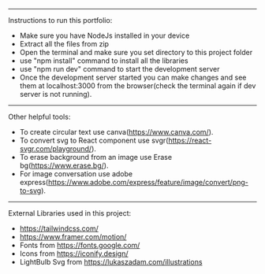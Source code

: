 
----------------------------------------------------------------

Instructions to run this portfolio:

- Make sure you have NodeJs installed in your device
- Extract all the files from zip
- Open the terminal and make sure you set directory to this project folder
- use "npm install" command to install all the libraries
- use "npm run dev" command to start the development server
- Once the development server started you can make changes and see them at
localhost:3000 from the browser(check the terminal again if dev server is not running). 

----------------------------------------------------------------

Other helpful tools:

- To create circular text use canva(https://www.canva.com/).
- To convert svg to React component use svgr(https://react-svgr.com/playground/).
- To erase background from an image use Erase bg(https://www.erase.bg/).
- For image conversation use adobe express(https://www.adobe.com/express/feature/image/convert/png-to-svg).

----------------------------------------------------------------

External Libraries used in this project: 

- https://tailwindcss.com/
- https://www.framer.com/motion/
- Fonts from https://fonts.google.com/ 
- Icons from https://iconify.design/ 
- LightBulb Svg from https://lukaszadam.com/illustrations

